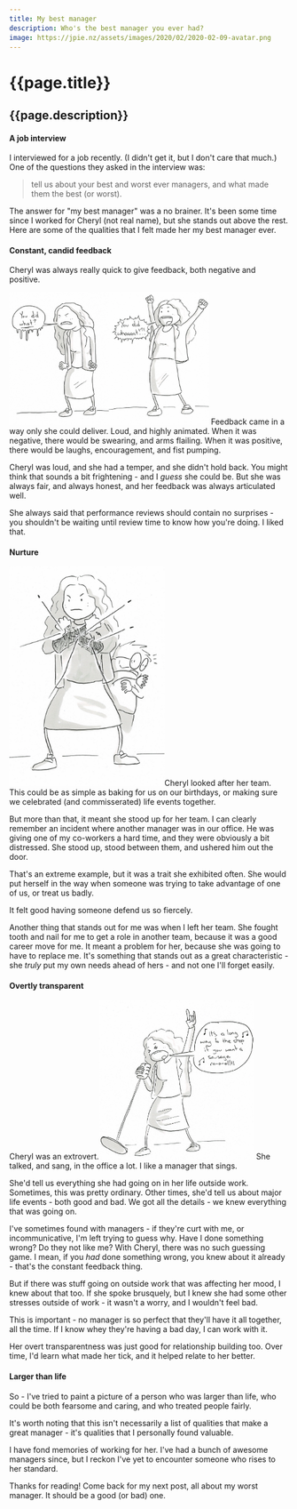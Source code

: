 ```yaml
---
title: My best manager
description: Who's the best manager you ever had?
image: https://jpie.nz/assets/images/2020/02/2020-02-09-avatar.png
---
```

# {{page.title}}
## {{page.description}}

#### A job interview

I interviewed for a job recently. (I didn't get it, but I don't care that much.)
One of the questions they asked in the interview was:
> tell us about your best and worst ever managers, and what made them the best (or worst).

The answer for "my best manager" was a no brainer.
It's been some time since I worked for Cheryl (not real name), but she stands out above the rest.
Here are some of the qualities that I felt made her my best manager ever.

#### Constant, candid feedback
Cheryl was always really quick to give feedback, both negative and positive.

<img src="/assets/images/2020/02/2020-02-09-01b.png" class="right" width="360px"> Feedback came in a way only she could deliver. Loud, and highly animated.
When it was negative, there would be swearing, and arms flailing.
When it was positive, there would be laughs, encouragement, and fist pumping.

Cheryl was loud, and she had a temper, and she didn't hold back.
You might think that sounds a bit frightening - and I _guess_ she could be. But she was always fair, and always honest, and her feedback was always articulated well.

She always said that performance reviews should contain no surprises - you shouldn't be waiting until review time to know how you're doing. I liked that.

#### Nurture
<img src="/assets/images/2020/02/2020-02-09-03.png" class="left" width="280px">Cheryl looked after her team.
This could be as simple as baking for us on our birthdays, or making sure we celebrated (and commisserated) life events together.

But more than that, it meant she stood up for her team.
I can clearly remember an incident where another manager was in our office. He was giving one of my co-workers a hard time, and they were obviously a bit distressed.
She stood up, stood between them, and ushered him out the door.

That's an extreme example, but it was a trait she exhibited often.
She would put herself in the way when someone was trying to take advantage of one of us, or treat us badly.

It felt good having someone defend us so fiercely.

Another thing that stands out for me was when I left her team. She fought tooth and nail for me to get a role in another team, because it was a good career move for me.
It meant a problem for her, because she was going to have to replace me.
It's something that stands out as a great characteristic - she _truly_ put my own needs ahead of hers - and not one I'll forget easily.

#### Overtly transparent
Cheryl was an extrovert.<img src="/assets/images/2020/02/2020-02-09-04.png" class="right" width="280px">
She talked, and sang, in the office a lot. I like a manager that sings.

She'd tell us everything she had going on in her life outside work. Sometimes, this was pretty ordinary. Other times, she'd tell us about major life events - both good and bad.
We got all the details - we knew everything that was going on.

I've sometimes found with managers - if they're curt with me, or incommunicative, I'm left trying to guess why.
Have I done something wrong? Do they not like me?
With Cheryl, there was no such guessing game. I mean, if you _had_ done something wrong, you knew about it already - that's the constant feedback thing.

But if there was stuff going on outside work that was affecting her mood, I knew about that too. If she spoke brusquely, but I knew she had some other stresses outside of work - it wasn't a worry, and I wouldn't feel bad. 

This is important - no manager is so perfect that they'll have it all together, all the time. If I know whey they're having a bad day, I can work with it.

Her overt transparentness was just good for relationship building too. Over time, I'd learn what made her tick, and it helped relate to her better.

#### Larger than life

So - I've tried to paint a picture of a person who was larger than life, who could be both fearsome and caring, and who treated people fairly.

It's worth noting that this isn't necessarily a list of qualities that make a great manager - it's qualities that I personally found valuable.

I have fond memories of working for her. I've had a bunch of awesome managers since, but I reckon I've yet to encounter someone who rises to her standard.

Thanks for reading! Come back for my next post, all about my worst manager. It should be a good (or bad) one.